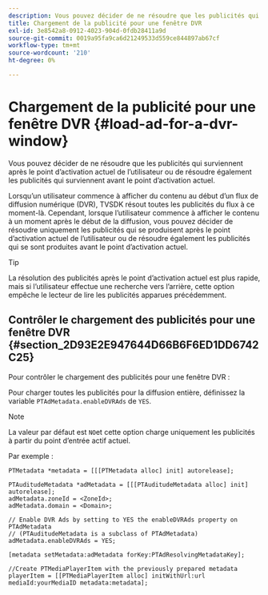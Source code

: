 ```yaml
---
description: Vous pouvez décider de ne résoudre que les publicités qui surviennent après le point d’activation actuel de l’utilisateur ou de résoudre également les publicités qui surviennent avant le point d’activation actuel.
title: Chargement de la publicité pour une fenêtre DVR
exl-id: 3e8542a8-0912-4023-904d-0fdb28411a9d
source-git-commit: 0019a95fa9ca6d21249533d559ce844897ab67cf
workflow-type: tm+mt
source-wordcount: '210'
ht-degree: 0%

---
```


# Chargement de la publicité pour une fenêtre DVR {#load-ad-for-a-dvr-window}

Vous pouvez décider de ne résoudre que les publicités qui surviennent après le point d’activation actuel de l’utilisateur ou de résoudre également les publicités qui surviennent avant le point d’activation actuel.

Lorsqu’un utilisateur commence à afficher du contenu au début d’un flux de diffusion numérique (DVR), TVSDK résout toutes les publicités du flux à ce moment-là. Cependant, lorsque l’utilisateur commence à afficher le contenu à un moment après le début de la diffusion, vous pouvez décider de résoudre uniquement les publicités qui se produisent après le point d’activation actuel de l’utilisateur ou de résoudre également les publicités qui se sont produites avant le point d’activation actuel.

>[!TIP]
>
>La résolution des publicités après le point d’activation actuel est plus rapide, mais si l’utilisateur effectue une recherche vers l’arrière, cette option empêche le lecteur de lire les publicités apparues précédemment.

## Contrôler le chargement des publicités pour une fenêtre DVR {#section_2D93E2E947644D66B6F6ED1DD6742C25}

Pour contrôler le chargement des publicités pour une fenêtre DVR :

Pour charger toutes les publicités pour la diffusion entière, définissez la variable `PTAdMetadata.enableDVRAds` de `YES`.

>[!NOTE]
>
>La valeur par défaut est `NO`et cette option charge uniquement les publicités à partir du point d’entrée actif actuel.

Par exemple :

```
PTMetadata *metadata = [[[PTMetadata alloc] init] autorelease]; 
 
PTAuditudeMetadata *adMetadata = [[[PTAuditudeMetadata alloc] init] autorelease];  
adMetadata.zoneId = <ZoneId>; 
adMetadata.domain = <Domain>; 
 
// Enable DVR Ads by setting to YES the enableDVRAds property on PTAdMetadata  
// (PTAuditudeMetadata is a subclass of PTAdMetadata)  
adMetadata.enableDVRAds = YES; 
 
[metadata setMetadata:adMetadata forKey:PTAdResolvingMetadataKey]; 
 
//Create PTMediaPlayerItem with the previously prepared metadata    
playerItem = [[PTMediaPlayerItem alloc] initWithUrl:url mediaId:yourMediaID metadata:metadata]; 
```
